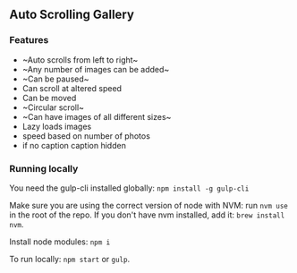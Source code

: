 ## Auto Scrolling Gallery

### Features 
 - ~Auto scrolls from left to right~
 - ~Any number of images can be added~
 - ~Can be paused~                
 - Can scroll at altered speed 
 - Can be moved 
 - ~Circular scroll~
 - ~Can have images of all different sizes~
 - Lazy loads images
 - speed based on number of photos
 - if no caption caption hidden

### Running locally

You need the gulp-cli installed globally: `npm install -g gulp-cli`

Make sure you are using the correct version of node with NVM: run `nvm use` in the root of the repo. 
If you don't have nvm installed, add it: `brew install nvm`.

Install node modules: `npm i`

To run locally: `npm start` or `gulp`.  